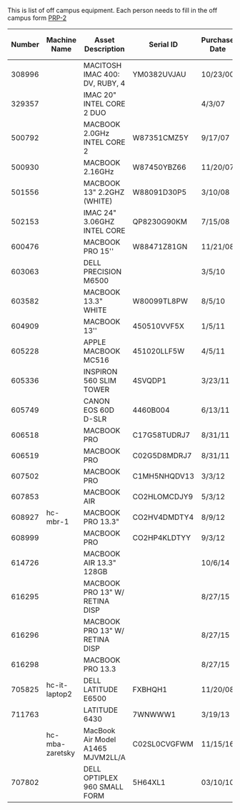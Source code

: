 This is list of off campus equipment.
Each person needs to fill in the off campus form [PRP-2](http://www.uh.edu/finance/Departments/Property%20Management/PRP-2.xls)

| Number | Machine Name    | Asset Description                 | Serial ID    | Purchase Date | Assignee              | Returned to Campus |
|--------|-----------------|-----------------------------------|--------------|---------------|-----------------------|--------------------|
| 308996 |                 | MACITOSH IMAC 400: DV, RUBY, 4    | YM0382UVJAU  | 10/23/00      | Zaretsky,Robert D     |                    |
| 329357 |                 | IMAC 20" INTEL CORE 2 DUO         |              | 4/3/07        | Monroe,William        |                    |
| 500792 |                 | MACBOOK 2.0GHz INTEL CORE 2       | W87351CMZ5Y  | 9/17/07       | Zaretsky,Robert D     |                    |
| 500930 |                 | MACBOOK 2.16GHz                   | W87450YBZ66  | 11/20/07      | Estess,Ted L          |                    |
| 501556 |                 | MACBOOK 13" 2.2GHZ (WHITE)        | W88091D30P5  | 3/10/08       | Newman,Anna P         |                    |
| 502153 |                 | IMAC 24" 3.06GHZ INTEL CORE       | QP8230G90KM  | 7/15/08       | Estess,Ted L          |                    |
| 600476 |                 | MACBOOK PRO 15''                  | W88471Z81GN  | 11/21/08      | Valier,Helen K        |                    |
| 603063 |                 | DELL PRECISION M6500              |              | 3/5/10        | Santee, Ornela        |                    |
| 603582 |                 | MACBOOK 13.3" WHITE               | W80099TL8PW  | 8/5/10        | Zaretsky,Robert D     |                    |
| 604909 |                 | MACBOOK 13''                      | 450510VVF5X  | 1/5/11        | Armstrong,Richard H   |                    |
| 605228 |                 | APPLE MACBOOK MC516               | 451020LLF5W  | 4/5/11        | LeVeaux,Christine     |                    |
| 605336 |                 | INSPIRON 560 SLIM TOWER           | 4SVQDP1      | 3/23/11       | Bailey,Jeremy D       |                    |
| 605749 |                 | CANON EOS 60D D-SLR               | 4460B004     | 6/13/11       | Armstrong,Richard H   |                    |
| 606518 |                 | MACBOOK PRO                       | C17G58TUDRJ7 | 8/31/11       | Rhoden,Brenda         |                    |
| 606519 |                 | MACBOOK PRO                       | C02G5D8MDRJ7 | 8/31/11       | Bhojani,Sarah         |                    |
| 607502 |                 | MACBOOK PRO                       | C1MH5NHQDV13 | 3/3/12        | Bailey,Jeremy D       |                    |
| 607853 |                 | MACBOOK AIR                       | CO2HLOMCDJY9 | 5/3/12        | Armstrong,Richard H   |                    |
| 608927 | hc-mbr-1        | MACBOOK PRO 13.3"                 | CO2HV4DMDTY4 | 8/9/12        | Hamilton, Andrew      | Yes, in 212K       |
| 608999 |                 | MACBOOK PRO                       | CO2HP4KLDTYY | 9/3/12        | Myrick,Keri D         |                    |
| 614726 |                 | MACBOOK AIR 13.3" 128GB           |              | 10/6/14       | Nuila,Ricardo Ernesto |                    |
| 616295 |                 | MACBOOK PRO 13" W/ RETINA DISP    |              | 8/27/15       | Sirrieh,Rita Evelyn   |                    |
| 616296 |                 | MACBOOK PRO 13" W/ RETINA DISP    |              | 8/27/15       | Seitz,Colleen S       |                    |
| 616298 |                 | MACBOOK PRO 13.3                  |              | 8/27/15       | Rainbow,David         |                    |
| 705825 | hc-it-laptop2   | DELL LATITUDE E6500               | FXBHQH1      | 11/20/08      | Gardner, Everette     |                    |
| 711763 |                 | LATITUDE 6430                     | 7WNWWW1      | 3/19/13       | Spring,Sarah          |                    |
|        | hc-mba-zaretsky | MacBook Air Model A1465 MJVM2LL/A | C02SL0CVGFWM | 11/15/16      | Zaretsky, Robert      |                    |
| 707802 |                 | DELL OPTIPLEX 960 SMALL FORM      | 5H64XL1      | 03/10/10      | Ramirez, Brenda       |                    |

